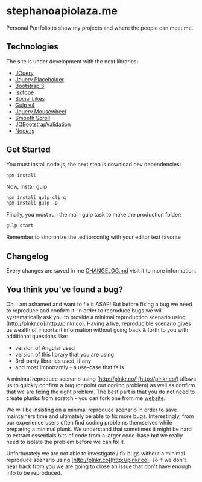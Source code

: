 # stephanoapiolaza.me

Personal Portfolio to show my projects and where the people can meet me.

## Technologies

The site is under development with the next libraries:

* [JQuery](https://github.com/jquery/jquery)
* [Jquery Placeholder](https://github.com/mathiasbynens/jquery-placeholder)
* [Bootstrap 3](https://github.com/twbs/bootstrap)
* [Isotope](https://github.com/metafizzy/isotope)
* [Social Likes](https://github.com/sapegin/social-likes)
* [Gulp v4](https://github.com/gulpjs/gulp/blob/master/docs/getting-started.md)
* [Jquery Mousewheel](https://github.com/jquery/jquery-mousewheel)
* [Smooth Scroll](https://github.com/cferdinandi/smooth-scroll)
* [JQBootstrapValidation](https://github.com/ReactiveRaven/jqBootstrapValidation)
* [Node.js](https://nodejs.org/es/download/)

## Get Started
You must install node.js, the next step is download dev dependencies:
```shell
npm install
```
Now, install gulp:
```js
npm install gulp-cli-g
npm install gulp -D
```
Finally, you must run the main gulp task to make the production folder:
```js
gulp start
```
Remember to sincronize the .editorconfig with your editor text favorite

## Changelog
Every changes are saved in me [CHANGELOG.md](CHANGELOG.md) visit it to more information.

## You think you've found a bug?
Oh, I am ashamed and want to fix it ASAP! But before fixing a bug we need to reproduce and confirm it. 
In order to reproduce bugs we will systematically ask you to provide a minimal reproduction scenario using [http://plnkr.co](http://plnkr.co). 
Having a live, reproducible scenario gives us wealth of important information without going back & forth to you with additional questions like:

* version of Angular used
* version of this library that you are using
* 3rd-party libraries used, if any
* and most importantly - a use-case that fails

A minimal reproduce scenario using [http://plnkr.co/](http://plnkr.co/) allows us to quickly confirm a bug (or point out coding problem) as well as confirm that we are fixing the right problem. The best part is that you do not need to create plunks from scratch - you can fork one from me [website](http://stephanoapiolaza.me).

We will be insisting on a minimal reproduce scenario in order to save maintainers time and ultimately be able to fix more bugs. Interestingly, from our experience users often find coding problems themselves while preparing a minimal plunk. We understand that sometimes it might be hard to extract essentials bits of code from a larger code-base but we really need to isolate the problem before we can fix it.

Unfortunately we are not able to investigate / fix bugs without a minimal reproduce scenario using [http://plnkr.co](http://plnkr.co), so if we don't hear back from you we are going to close an issue that don't have enough info to be reproduced.
